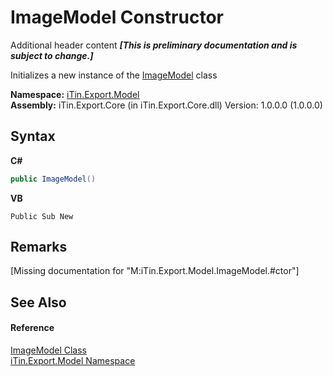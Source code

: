 # ImageModel Constructor 
Additional header content _**\[This is preliminary documentation and is subject to change.\]**_

Initializes a new instance of the <a href="137d2f5b-d37d-72be-e7a0-12bcf0b26444">ImageModel</a> class

**Namespace:**&nbsp;<a href="ef57ffcc-e95e-b212-5a46-9aa6f5a3511f">iTin.Export.Model</a><br />**Assembly:**&nbsp;iTin.Export.Core (in iTin.Export.Core.dll) Version: 1.0.0.0 (1.0.0.0)

## Syntax

**C#**<br />
``` C#
public ImageModel()
```

**VB**<br />
``` VB
Public Sub New
```


## Remarks
\[Missing <remarks> documentation for "M:iTin.Export.Model.ImageModel.#ctor"\]

## See Also


#### Reference
<a href="137d2f5b-d37d-72be-e7a0-12bcf0b26444">ImageModel Class</a><br /><a href="ef57ffcc-e95e-b212-5a46-9aa6f5a3511f">iTin.Export.Model Namespace</a><br />